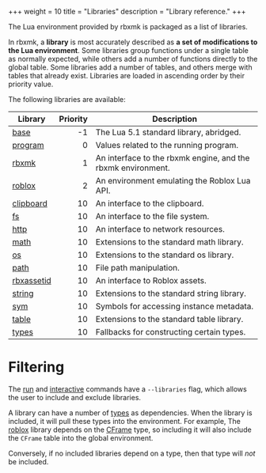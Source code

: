 +++
weight = 10
title = "Libraries"
description = "Library reference."
+++

The Lua environment provided by rbxmk is packaged as a list of libraries.

In rbxmk, a **library** is most accurately described as **a set of modifications
to the Lua environment**. Some libraries group functions under a single table as
normally expected, while others add a number of functions directly to the global
table. Some libraries add a number of tables, and others merge with tables that
already exist. Libraries are loaded in ascending order by their priority value.

The following libraries are available:

Library                                | Priority | Description
---------------------------------------|---------:|------------
[base](api/libraries/base)             | -1       | The Lua 5.1 standard library, abridged.
[program](api/libraries/program)       | 0        | Values related to the running program.
[rbxmk](api/libraries/rbxmk)           | 1        | An interface to the rbxmk engine, and the rbxmk environment.
[roblox](api/libraries/roblox)         | 2        | An environment emulating the Roblox Lua API.
[clipboard](api/libraries/clipboard)   | 10       | An interface to the clipboard.
[fs](api/libraries/fs)                 | 10       | An interface to the file system.
[http](api/libraries/http)             | 10       | An interface to network resources.
[math](api/libraries/math)             | 10       | Extensions to the standard math library.
[os](api/libraries/os)                 | 10       | Extensions to the standard os library.
[path](api/libraries/path)             | 10       | File path manipulation.
[rbxassetid](api/libraries/rbxassetid) | 10       | An interface to Roblox assets.
[string](api/libraries/string)         | 10       | Extensions to the standard string library.
[sym](api/libraries/sym)               | 10       | Symbols for accessing instance metadata.
[table](api/libraries/table)           | 10       | Extensions to the standard table library.
[types](api/libraries/types)           | 10       | Fallbacks for constructing certain types.

# Filtering
The [run](command/run) and [interactive](command/interactice) commands have a
`--libraries` flag, which allows the user to include and exclude libraries.

A library can have a number of [types](api/types) as dependencies. When the
library is included, it will pull these types into the environment. For example,
The [roblox](api/libraries/roblox) library depends on the [CFrame](types/CFrame)
type, so including it will also include the `CFrame` table into the global
environment.

Conversely, if no included libraries depend on a type, then that type will *not*
be included.
